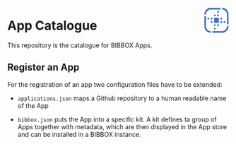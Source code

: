 <img src="./img/silicolab_logo.png" align="right"
     alt="Size Limit logo by Anton Lovchikov" width="60" height="60">
# App Catalogue

This repository is the catalogue for BIBBOX Apps.

## Register an App
For the registration of an app two configuration files have to be extended:

- `applications.json` maps a Github repository to a human readable name of the App

- `bibbox.json` puts the App into a specific kit. A kit defines ta group of Apps together with metadata, which are then displayed in the App store and can be installed in a BIBBOX instance.

